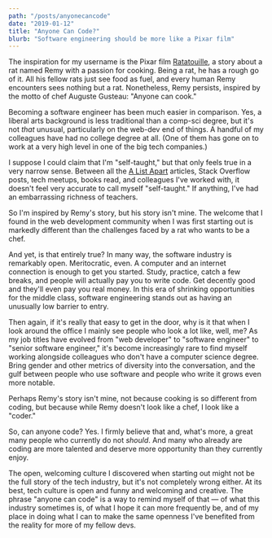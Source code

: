 ```yaml
---
path: "/posts/anyonecancode"
date: "2019-01-12"
title: "Anyone Can Code?"
blurb: "Software engineering should be more like a Pixar film"
---
```


The inspiration for my username is the Pixar film [Ratatouille](https://en.wikipedia.org/wiki/Ratatouille_(film)), a story about a rat named Remy with a passion for cooking. Being a rat, he has a rough go of it. All his fellow rats just see food as fuel, and every human Remy encounters sees nothing but a rat. Nonetheless, Remy persists, inspired by the motto of chef Auguste Gusteau: "Anyone can cook."

Becoming a software engineer has been much easier in comparison. Yes, a liberal arts background is less traditional than a comp-sci degree, but it's not _that_ unusual, particularly on the web-dev end of things. A handful of my colleagues have had no college degree at all. (One of them has gone on to work at a very high level in one of the big tech companies.)

I suppose I could claim that I'm "self-taught," but that only feels true in a very narrow sense. Between all the [A List Apart](https://alistapart.com/) articles, Stack Overflow posts, tech meetups, books read, and colleagues I've worked with, it doesn't feel very accurate to call myself "self-taught." If anything, I've had an embarrassing richness of teachers.

So I'm inspired by Remy's story, but his story isn't mine. The welcome that I found in the web development community when I was first starting out is markedly different than the challenges faced by a rat who wants to be a chef.

And yet, is that entirely true? In many way, the software industry is remarkably open. Meritocratic, even. A computer and an internet connection is enough to get you started. Study, practice, catch a few breaks, and people will actually pay you to write code. Get decently good and they'll even pay you real money. In this era of shrinking opportunities for the middle class, software engineering stands out as having an unusually low barrier to entry.

Then again, if it's really that easy to get in the door, why is it that when I look around the office I mainly see people who look a lot like, well, me? As my job titles have evolved from "web developer" to "software engineer" to "senior software engineer," it's become increasingly rare to find myself working alongside colleagues who don't have a computer science degree. Bring gender and other metrics of diversity into the conversation, and the gulf between people who use software and people who write it grows even more notable.

Perhaps Remy's story isn't mine, not because cooking is so different from coding, but because while Remy doesn't look like a chef, I look like a "coder."

So, can anyone code? Yes. I firmly believe that and, what's more, a great many people who currently do not _should_. And many who already are coding are more talented and deserve more opportunity than they currently enjoy.

The open, welcoming culture I discovered when starting out might not be the full story of the tech industry, but it's not completely wrong either. At its best, tech culture is open and funny and welcoming and creative. The phrase "anyone can code" is a way to remind myself of that — of what this industry sometimes is, of what I hope it can more frequently be, and of my place in doing what I can to make the same openness I've benefited from the reality for more of my fellow devs.
